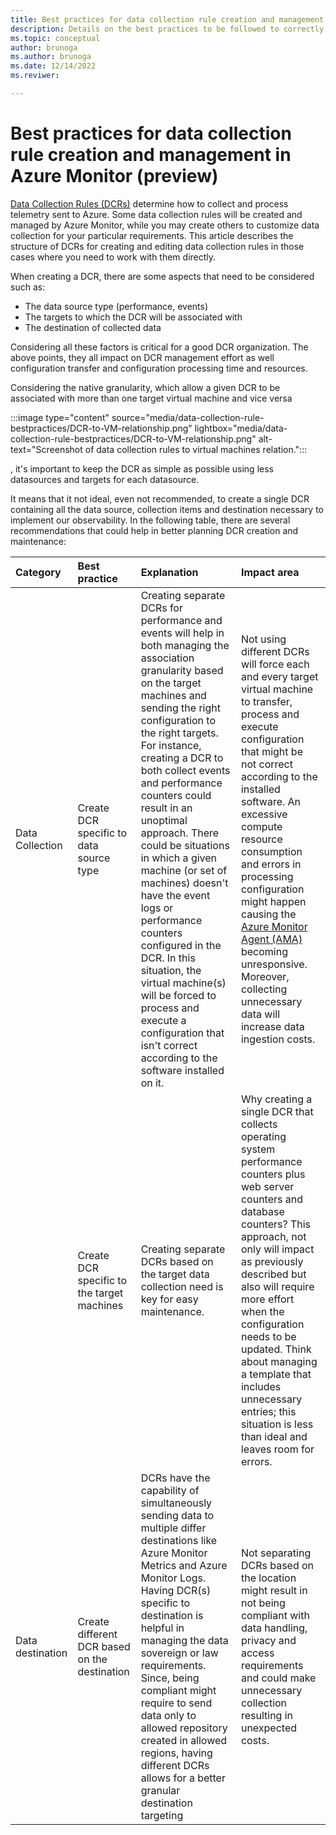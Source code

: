 ```yaml
---
title: Best practices for data collection rule creation and management in Azure Monitor (preview)
description: Details on the best practices to be followed to correctly create and maintain data collection rule in Azure Monitor.
ms.topic: conceptual
author: brunoga
ms.author: brunoga
ms.date: 12/14/2022
ms.reviwer: 

---
```




# Best practices for data collection rule creation and management in Azure Monitor (preview)
[Data Collection Rules (DCRs)](data-collection-rule-overview.md) determine how to collect and process telemetry sent to Azure. Some data collection rules will be created and managed by Azure Monitor, while you may create others to customize data collection for your particular requirements. This article describes the structure of DCRs for creating and editing data collection rules in those cases where you need to work with them directly.

When creating a DCR, there are some aspects that need to be considered such as:

- The data source type (performance, events)
- The targets to which the DCR will be associated with
- The destination of collected data

Considering all these factors is critical for a good DCR organization. The above points, they all impact on DCR management effort as well configuration transfer and configuration processing time and resources.

Considering the native granularity, which allow a given DCR to be associated with more than one target virtual machine and vice versa

:::image type="content" source="media/data-collection-rule-bestpractices/DCR-to-VM-relationship.png" lightbox="media/data-collection-rule-bestpractices/DCR-to-VM-relationship.png" alt-text="Screenshot of data collection rules to virtual machines relation.":::

, it's important to keep the DCR as simple as possible using less datasources and targets for each datasource.

It means that it not ideal, even not recommended, to create a single DCR containing all the data source, collection items and destination necessary to implement our observability. In the following table, there are several recommendations that could help in better planning DCR creation and maintenance:

| Category | Best practice | Explanation | Impact area |
|:---|:---|:---|:---|
| Data Collection | Create DCR specific to data source type | Creating separate DCRs for performance and events will help in both managing the association granularity based on the target machines and sending the right configuration to the right targets. For instance, creating a DCR to both collect events and performance counters could result in an unoptimal approach. There could be situations in which a given machine (or set of machines) doesn't have the event logs or performance counters configured in the DCR. In this situation, the virtual machine(s) will be forced to process and execute a configuration that isn't correct according to the software installed on it. | Not using different DCRs will force each and every target virtual machine to transfer, process and execute configuration that might be not correct according to the installed software. An excessive compute resource consumption and errors in processing configuration might happen causing the [Azure Monitor Agent (AMA)](../overview.md) becoming unresponsive. Moreover, collecting unnecessary data will increase data ingestion costs. |
| | Create DCR specific to the target machines | Creating separate DCRs based on the target data collection need is key for easy maintenance. | Why creating a single DCR that collects operating system performance counters plus web server counters and database counters? This approach, not only will impact as previously described but also will require more effort when the configuration needs to be updated. Think about managing a template that includes unnecessary entries; this situation is less than ideal and leaves room for errors. |
| Data destination | Create different DCR based on the destination | DCRs have the capability of simultaneously sending data to multiple differ destinations like Azure Monitor Metrics and Azure Monitor Logs. Having DCR(s) specific to destination is helpful in managing the data sovereign or law requirements. Since, being compliant might require to send data only to allowed repository created in allowed regions, having different DCRs allows for a better granular destination targeting | Not separating DCRs based on the location might result in not being compliant with data handling, privacy and access requirements and could make unnecessary collection resulting in unexpected costs. |
